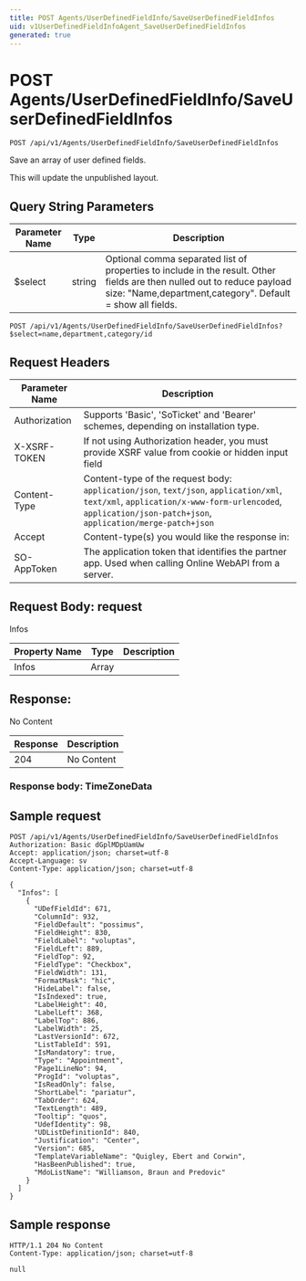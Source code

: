```yaml
---
title: POST Agents/UserDefinedFieldInfo/SaveUserDefinedFieldInfos
uid: v1UserDefinedFieldInfoAgent_SaveUserDefinedFieldInfos
generated: true
---
```


# POST Agents/UserDefinedFieldInfo/SaveUserDefinedFieldInfos

```http
POST /api/v1/Agents/UserDefinedFieldInfo/SaveUserDefinedFieldInfos
```

Save an array of user defined fields.


This will update the unpublished layout.






## Query String Parameters

| Parameter Name | Type |  Description |
|----------------|------|--------------|
| $select | string |  Optional comma separated list of properties to include in the result. Other fields are then nulled out to reduce payload size: "Name,department,category". Default = show all fields. |

```http
POST /api/v1/Agents/UserDefinedFieldInfo/SaveUserDefinedFieldInfos?$select=name,department,category/id
```


## Request Headers

| Parameter Name | Description |
|----------------|-------------|
| Authorization  | Supports 'Basic', 'SoTicket' and 'Bearer' schemes, depending on installation type. |
| X-XSRF-TOKEN   | If not using Authorization header, you must provide XSRF value from cookie or hidden input field |
| Content-Type | Content-type of the request body: `application/json`, `text/json`, `application/xml`, `text/xml`, `application/x-www-form-urlencoded`, `application/json-patch+json`, `application/merge-patch+json` |
| Accept         | Content-type(s) you would like the response in:  |
| SO-AppToken | The application token that identifies the partner app. Used when calling Online WebAPI from a server. |

## Request Body: request 

Infos 

| Property Name | Type |  Description |
|----------------|------|--------------|
| Infos | Array |  |

## Response:

No Content

| Response | Description |
|----------------|-------------|
| 204 | No Content |

### Response body: TimeZoneData


## Sample request

```http!
POST /api/v1/Agents/UserDefinedFieldInfo/SaveUserDefinedFieldInfos
Authorization: Basic dGplMDpUamUw
Accept: application/json; charset=utf-8
Accept-Language: sv
Content-Type: application/json; charset=utf-8

{
  "Infos": [
    {
      "UDefFieldId": 671,
      "ColumnId": 932,
      "FieldDefault": "possimus",
      "FieldHeight": 830,
      "FieldLabel": "voluptas",
      "FieldLeft": 889,
      "FieldTop": 92,
      "FieldType": "Checkbox",
      "FieldWidth": 131,
      "FormatMask": "hic",
      "HideLabel": false,
      "IsIndexed": true,
      "LabelHeight": 40,
      "LabelLeft": 368,
      "LabelTop": 886,
      "LabelWidth": 25,
      "LastVersionId": 672,
      "ListTableId": 591,
      "IsMandatory": true,
      "Type": "Appointment",
      "Page1LineNo": 94,
      "ProgId": "voluptas",
      "IsReadOnly": false,
      "ShortLabel": "pariatur",
      "TabOrder": 624,
      "TextLength": 489,
      "Tooltip": "quos",
      "UdefIdentity": 98,
      "UDListDefinitionId": 840,
      "Justification": "Center",
      "Version": 685,
      "TemplateVariableName": "Quigley, Ebert and Corwin",
      "HasBeenPublished": true,
      "MdoListName": "Williamson, Braun and Predovic"
    }
  ]
}
```

## Sample response

```http_
HTTP/1.1 204 No Content
Content-Type: application/json; charset=utf-8

null
```